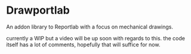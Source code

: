 # Drawportlab 

An addon library to Reportlab with a focus on mechanical drawings. 

currently a WIP but a video will be up soon with regards to this. the code itself has a lot of comments, hopefully that will suffice for now. 